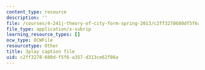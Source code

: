 ```yaml
---
content_type: resource
description: ''
file: /courses/4-241j-theory-of-city-form-spring-2013/c2ff3278680df5f6a357d313ce62f86a_SEu8X7AfllU.srt
file_type: application/x-subrip
learning_resource_types: []
ocw_type: OCWFile
resourcetype: Other
title: 3play caption file
uid: c2ff3278-680d-f5f6-a357-d313ce62f86a
---
```

